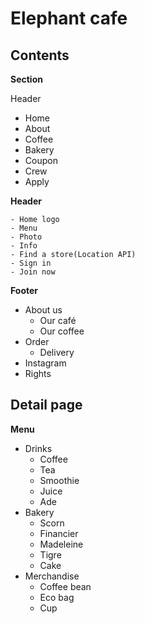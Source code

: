 # Elephant cafe

## Contents

**Section**

Header

- Home
- About
- Coffee
- Bakery
- Coupon
- Crew
- Apply

**Header**

    - Home logo
    - Menu
    - Photo
    - Info
    - Find a store(Location API)
    - Sign in
    - Join now

**Footer**

- About us
  - Our café
  - Our coffee
- Order
  - Delivery
- Instagram
- Rights

## Detail page

**Menu**

- Drinks
  - Coffee
  - Tea
  - Smoothie
  - Juice
  - Ade
- Bakery
  - Scorn
  - Financier
  - Madeleine
  - Tigre
  - Cake
- Merchandise
  - Coffee bean
  - Eco bag
  - Cup
